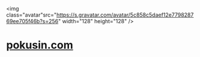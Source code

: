 <img class="avatar"src="https://s.gravatar.com/avatar/5c858c5daef12e779828769ee705f46b?s=256" width="128" height="128" />

# [pokusin.com](http://pokusin.com)
